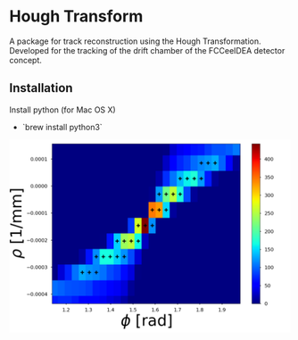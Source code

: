 # Hough Transform

A package for track reconstruction using the Hough Transformation.
Developed for the tracking of the drift chamber of the FCCeeIDEA detector concept.

## Installation
Install python (for Mac OS X)
<ul>
  <li>`brew install python3`</li>
</ul>

![your_image_name](images/zoom_HT_withMax.png)
